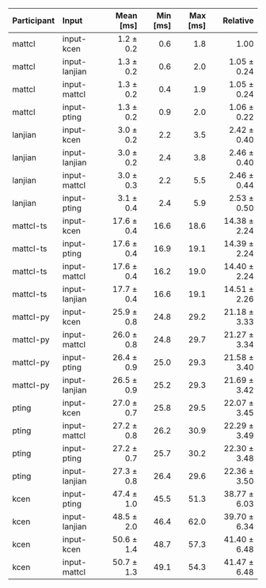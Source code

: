 | Participant | Input | Mean [ms] | Min [ms] | Max [ms] | Relative |
|:---|:---|---:|---:|---:|---:|
| mattcl | input-kcen | 1.2 ± 0.2 | 0.6 | 1.8 | 1.00 |
| mattcl | input-lanjian | 1.3 ± 0.2 | 0.6 | 2.0 | 1.05 ± 0.24 |
| mattcl | input-mattcl | 1.3 ± 0.2 | 0.4 | 1.9 | 1.05 ± 0.24 |
| mattcl | input-pting | 1.3 ± 0.2 | 0.9 | 2.0 | 1.06 ± 0.22 |
| lanjian | input-kcen | 3.0 ± 0.2 | 2.2 | 3.5 | 2.42 ± 0.40 |
| lanjian | input-lanjian | 3.0 ± 0.2 | 2.4 | 3.8 | 2.46 ± 0.40 |
| lanjian | input-mattcl | 3.0 ± 0.3 | 2.2 | 5.5 | 2.46 ± 0.44 |
| lanjian | input-pting | 3.1 ± 0.4 | 2.4 | 5.9 | 2.53 ± 0.50 |
| mattcl-ts | input-kcen | 17.6 ± 0.4 | 16.6 | 18.6 | 14.38 ± 2.24 |
| mattcl-ts | input-pting | 17.6 ± 0.4 | 16.9 | 19.1 | 14.39 ± 2.24 |
| mattcl-ts | input-mattcl | 17.6 ± 0.4 | 16.2 | 19.0 | 14.40 ± 2.24 |
| mattcl-ts | input-lanjian | 17.7 ± 0.4 | 16.6 | 19.1 | 14.51 ± 2.26 |
| mattcl-py | input-kcen | 25.9 ± 0.8 | 24.8 | 29.2 | 21.18 ± 3.33 |
| mattcl-py | input-mattcl | 26.0 ± 0.8 | 24.8 | 29.7 | 21.27 ± 3.34 |
| mattcl-py | input-pting | 26.4 ± 0.9 | 25.0 | 29.3 | 21.58 ± 3.40 |
| mattcl-py | input-lanjian | 26.5 ± 0.9 | 25.2 | 29.3 | 21.69 ± 3.42 |
| pting | input-kcen | 27.0 ± 0.7 | 25.8 | 29.5 | 22.07 ± 3.45 |
| pting | input-mattcl | 27.2 ± 0.8 | 26.2 | 30.9 | 22.29 ± 3.49 |
| pting | input-pting | 27.2 ± 0.7 | 25.7 | 30.2 | 22.30 ± 3.48 |
| pting | input-lanjian | 27.3 ± 0.8 | 26.4 | 29.6 | 22.36 ± 3.50 |
| kcen | input-pting | 47.4 ± 1.0 | 45.5 | 51.3 | 38.77 ± 6.03 |
| kcen | input-lanjian | 48.5 ± 2.0 | 46.4 | 62.0 | 39.70 ± 6.34 |
| kcen | input-kcen | 50.6 ± 1.4 | 48.7 | 57.3 | 41.40 ± 6.48 |
| kcen | input-mattcl | 50.7 ± 1.3 | 49.1 | 54.3 | 41.47 ± 6.48 |
